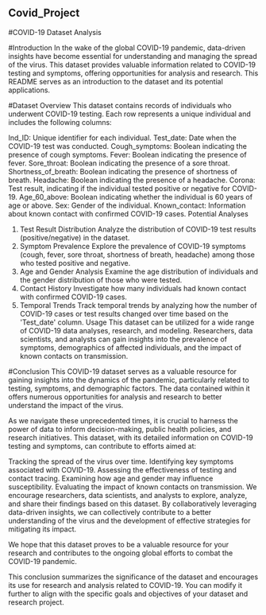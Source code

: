 ## Covid_Project

#COVID-19 Dataset Analysis

#Introduction
In the wake of the global COVID-19 pandemic, data-driven insights have become essential for understanding and managing the spread of the virus. This dataset provides valuable information related to COVID-19 testing and symptoms, offering opportunities for analysis and research. This README serves as an introduction to the dataset and its potential applications.

#Dataset Overview
This dataset contains records of individuals who underwent COVID-19 testing. Each row represents a unique individual and includes the following columns:

Ind_ID: Unique identifier for each individual.
Test_date: Date when the COVID-19 test was conducted.
Cough_symptoms: Boolean indicating the presence of cough symptoms.
Fever: Boolean indicating the presence of fever.
Sore_throat: Boolean indicating the presence of a sore throat.
Shortness_of_breath: Boolean indicating the presence of shortness of breath.
Headache: Boolean indicating the presence of a headache.
Corona: Test result, indicating if the individual tested positive or negative for COVID-19.
Age_60_above: Boolean indicating whether the individual is 60 years of age or above.
Sex: Gender of the individual.
Known_contact: Information about known contact with confirmed COVID-19 cases.
Potential Analyses
1. Test Result Distribution
Analyze the distribution of COVID-19 test results (positive/negative) in the dataset.
2. Symptom Prevalence
Explore the prevalence of COVID-19 symptoms (cough, fever, sore throat, shortness of breath, headache) among those who tested positive and negative.
3. Age and Gender Analysis
Examine the age distribution of individuals and the gender distribution of those who were tested.
4. Contact History
Investigate how many individuals had known contact with confirmed COVID-19 cases.
5. Temporal Trends
Track temporal trends by analyzing how the number of COVID-19 cases or test results changed over time based on the 'Test_date' column.
Usage
This dataset can be utilized for a wide range of COVID-19 data analyses, research, and modeling. Researchers, data scientists, and analysts can gain insights into the prevalence of symptoms, demographics of affected individuals, and the impact of known contacts on transmission.

#Conclusion
This COVID-19 dataset serves as a valuable resource for gaining insights into the dynamics of the pandemic, particularly related to testing, symptoms, and demographic factors. The data contained within it offers numerous opportunities for analysis and research to better understand the impact of the virus.

As we navigate these unprecedented times, it is crucial to harness the power of data to inform decision-making, public health policies, and research initiatives. This dataset, with its detailed information on COVID-19 testing and symptoms, can contribute to efforts aimed at:

Tracking the spread of the virus over time.
Identifying key symptoms associated with COVID-19.
Assessing the effectiveness of testing and contact tracing.
Examining how age and gender may influence susceptibility.
Evaluating the impact of known contacts on transmission.
We encourage researchers, data scientists, and analysts to explore, analyze, and share their findings based on this dataset. By collaboratively leveraging data-driven insights, we can collectively contribute to a better understanding of the virus and the development of effective strategies for mitigating its impact.

We hope that this dataset proves to be a valuable resource for your research and contributes to the ongoing global efforts to combat the COVID-19 pandemic.

This conclusion summarizes the significance of the dataset and encourages its use for research and analysis related to COVID-19. You can modify it further to align with the specific goals and objectives of your dataset and research project.


